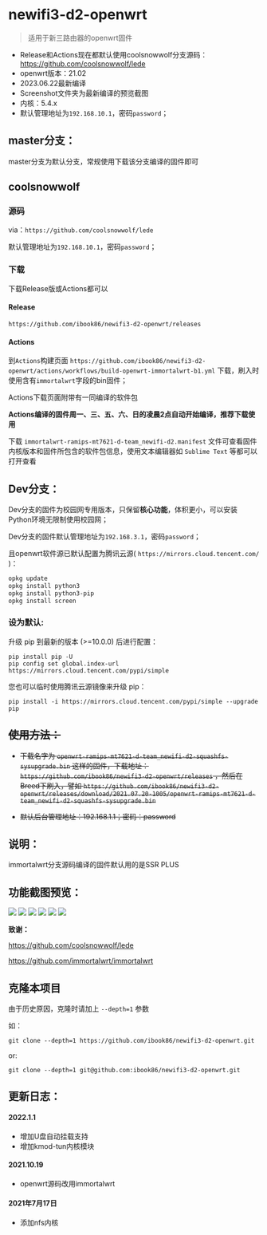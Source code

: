 # newifi3-d2-openwrt

> 适用于新三路由器的openwrt固件

 - Release和Actions现在都默认使用coolsnowwolf分支源码：https://github.com/coolsnowwolf/lede
 - openwrt版本：21.02
 - 2023.06.22最新编译
 - Screenshot文件夹为最新编译的预览截图
 - 内核：5.4.x
 - 默认管理地址为`192.168.10.1`，密码`password`；

## master分支：

master分支为默认分支，常规使用下载该分支编译的固件即可

## coolsnowwolf

### 源码

via：`https://github.com/coolsnowwolf/lede`

默认管理地址为`192.168.10.1`，密码`password`；

### 下载

下载Release版或Actions都可以

#### Release

`https://github.com/ibook86/newifi3-d2-openwrt/releases`

#### Actions

到`Actions`构建页面 `https://github.com/ibook86/newifi3-d2-openwrt/actions/workflows/build-openwrt-immortalwrt-b1.yml` 下载，刷入时使用含有`immortalwrt`字段的bin固件；

Actions下载页面附带有一同编译的软件包

**Actions编译的固件周一、三、五、六、日的凌晨2点自动开始编译，推荐下载使用**

下载 `immortalwrt-ramips-mt7621-d-team_newifi-d2.manifest` 文件可查看固件内核版本和固件所包含的软件包信息，使用文本编辑器如 `Sublime Text` 等都可以打开查看

## Dev分支：

Dev分支的固件为校园网专用版本，只保留**核心功能**，体积更小，可以安装Python环境无限制使用校园网；

Dev分支的固件默认管理地址为`192.168.3.1`，密码`password`；

且openwrt软件源已默认配置为腾讯云源( `https://mirrors.cloud.tencent.com/` )：

```bash
opkg update
opkg install python3
opkg install python3-pip
opkg install screen
```

### 设为默认:

升级 pip 到最新的版本 (>=10.0.0) 后进行配置：

```
pip install pip -U
pip config set global.index-url https://mirrors.cloud.tencent.com/pypi/simple
```

您也可以临时使用腾讯云源镜像来升级 pip：

```
pip install -i https://mirrors.cloud.tencent.com/pypi/simple --upgrade pip
```

## ~~使用方法：~~

 - ~~下载名字为 `openwrt-ramips-mt7621-d-team_newifi-d2-squashfs-sysupgrade.bin` 这样的固件，下载地址： `https://github.com/ibook86/newifi3-d2-openwrt/releases` ，然后在Breed下刷入，譬如 `https://github.com/ibook86/newifi3-d2-openwrt/releases/download/2021.07.20-1005/openwrt-ramips-mt7621-d-team_newifi-d2-squashfs-sysupgrade.bin`~~

 - ~~默认后台管理地址：192.168.1.1；密码：password~~

## 说明：

immortalwrt分支源码编译的固件默认用的是SSR PLUS

## 功能截图预览：

![](/Screenshot/2021-04-09_144119.png)
![](/Screenshot/2021-04-09_144159.png)
![](/Screenshot/2021-04-09_144229.png)
![](/Screenshot/2021-04-09_144249.png)
![](/Screenshot/2021-04-09_144318.png)
![](/Screenshot/2021-04-09_144347.png)

 **致谢：**

https://github.com/coolsnowwolf/lede

https://github.com/immortalwrt/immortalwrt

## 克隆本项目

由于历史原因，克隆时请加上 `--depth=1` 参数

如：

```shell
git clone --depth=1 https://github.com/ibook86/newifi3-d2-openwrt.git
```

or:

```shell
git clone --depth=1 git@github.com:ibook86/newifi3-d2-openwrt.git
```

## 更新日志：

#### 2022.1.1

- 增加U盘自动挂载支持
- 增加kmod-tun内核模块

#### 2021.10.19

- openwrt源码改用immortalwrt

#### 2021年7月17日

- 添加nfs内核